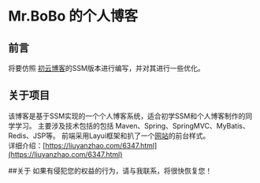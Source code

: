 # Mr.BoBo 的个人博客

## 前言

将要仿照 [初云博客](https://github.com/saysky/ChuyunBlog)的SSM版本进行编写，并对其进行一些优化。

## 关于项目

该博客是基于SSM实现的一个个人博客系统，适合初学SSM和个人博客制作的同学学习。
主要涉及技术包括的包括 Maven、Spring、SpringMVC、MyBatis、Redis、JSP等。
前端采用Layui框架和扒了一个[网站](http://liuyanzhao.com)的前台样式。 <br/>
详细介绍：[https://liuyanzhao.com/6347.html](https://liuyanzhao.com/6347.html)

##关于
如果有侵犯您的权益的行为，请与我联系，将很快恢复您！